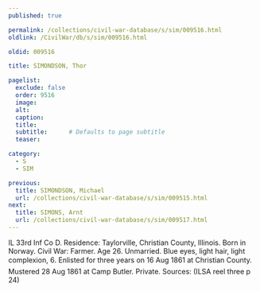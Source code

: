 ```yaml
---
published: true

permalink: /collections/civil-war-database/s/sim/009516.html
oldlink: /CivilWar/db/s/sim/009516.html

oldid: 009516

title: SIMONDSON, Thor

pagelist:
  exclude: false
  order: 9516
  image: 
  alt:
  caption:
  title:
  subtitle:      # Defaults to page subtitle
  teaser:

category: 
  - S 
  - SIM

previous:
  title: SIMONDSON, Michael
  url: /collections/civil-war-database/s/sim/009515.html  
next:
  title: SIMONS, Arnt
  url: /collections/civil-war-database/s/sim/009517.html   
---
```

IL 33rd Inf Co D. Residence: Taylorville, Christian County, Illinois. Born in Norway. Civil War: Farmer. Age 26. Unmarried. Blue eyes, light hair, light complexion, 6&#146;. Enlisted for three years on 16 Aug 1861 at Christian County. Mustered 28 Aug 1861 at Camp Butler. Private. Sources: (ILSA reel three p 24)